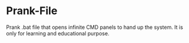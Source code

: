 # Prank-File
Prank .bat file that opens infinite CMD panels to hand up the system. It is only for learning and educational purpose.
